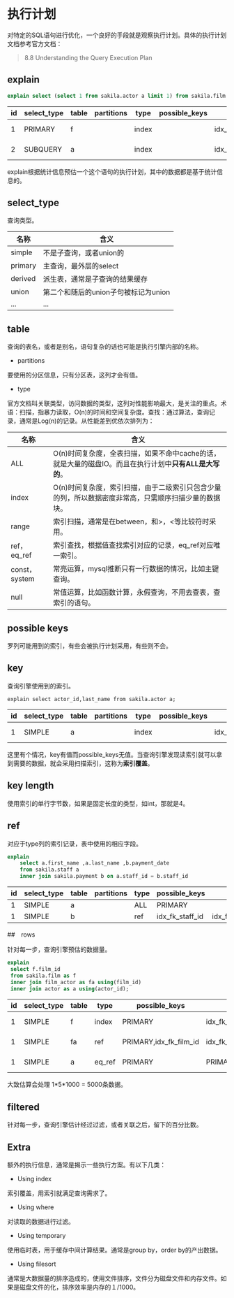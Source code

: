 # 执行计划

对特定的SQL语句进行优化，一个良好的手段就是观察执行计划。具体的执行计划文档参考官方文档：

> 8.8 Understanding the Query Execution Plan

## explain

```sql
explain select (select 1 from sakila.actor a limit 1) from sakila.film f ;
```

| id   | select_type | table | partitions | type  | possible_keys | key                 | key_len | ref  | rows | filtered | Extra        |
| ---- | ----------- | ----- | ---------- | ----- | ------------- | ------------------- | ------- | ---- | ---- | -------- | ------------ |
| 1    | PRIMARY     | f     |            | index |               | idx_fk_language_id  | 1       |      | 1000 | 100      | Using index  |
| 2    | SUBQUERY    | a     |            | index |               | idx_actor_last_name | 182     |      | 200  | 100      | Using index× |

explain根据统计信息预估一个这个语句的执行计划，其中的数据都是基于统计信息的。

## select_type

查询类型。

| 名称    | 含义                                 |
| ------- | ------------------------------------ |
| simple  | 不是子查询，或者union的              |
| primary | 主查询，最外层的select               |
| derived | 派生表，通常是子查询的结果缓存       |
| union   | 第二个和随后的union子句被标记为union |
| ...     | ...                                  |

 ## table

查询的表名，或者是别名，语句复杂的话也可能是执行引擎内部的名称。

* partitions

要使用的分区信息，只有分区表，这列才会有值。

* type

官方文档叫关联类型，访问数据的类型，这列对性能影响最大，是关注的重点。术语：扫描，指暴力读取，O(n)的时间和空间复杂度。查找：通过算法，查询记录，通常是Log(n)的记录。从性能差到优依次排列为：

| 名称          | 含义                                                         |
| ------------- | ------------------------------------------------------------ |
| ALL           | O(n)时间复杂度，全表扫描，如果不命中cache的话，就是大量的磁盘IO。而且在执行计划中**只有ALL是大写的**。 |
| index         | O(n)时间复杂度，索引扫描，由于二级索引只包含少量的列，所以数据密度非常高，只需顺序扫描少量的数据块。 |
| range         | 索引扫描，通常是在between，和>，<等比较符时采用。            |
| ref，eq_ref   | 索引查找，根据值查找索引对应的记录，eq_ref对应唯一索引。     |
| const，system | 常亮运算，mysql推断只有一行数据的情况，比如主键查询。        |
| null          | 常值运算，比如函数计算，永假查询，不用去查表，查索引的语句。 |

##  possible keys

罗列可能用到的索引，有些会被执行计划采用，有些则不会。

##  key

查询引擎使用到的索引。

```shell
explain select actor_id,last_name from sakila.actor a;
```

| id   | select_type | table | partitions | type  | possible_keys | key                 | key_len | ref  | rows | filtered | Extra       |
| ---- | ----------- | ----- | ---------- | ----- | ------------- | ------------------- | ------- | ---- | ---- | -------- | ----------- |
| 1    | SIMPLE      | a     |            | index |               | idx_actor_last_name | 182     |      | 200  | 100      | Using index |

这里有个情况，key有值而possible_keys无值。当查询引擎发现读索引就可以拿到需要的数据，就会采用扫描索引，这称为**索引覆盖**。

## key length

使用索引的单行字节数，如果是固定长度的类型，如int，那就是4。

##  ref

对应于type列的索引记录，表中使用的相应字段。

```sql
explain 
	select a.first_name ,a.last_name ,b.payment_date 
	from sakila.staff a 
	inner join sakila.payment b on a.staff_id = b.staff_id 
```

| id   | select_type | table | partitions | type | possible_keys   | key             | key_len | ref               | rows | filtered | Extra |
| ---- | ----------- | ----- | ---------- | ---- | --------------- | --------------- | ------- | ----------------- | ---- | -------- | ----- |
| 1    | SIMPLE      | a     |            | ALL  | PRIMARY         |                 |         |                   | 2    | 100      |       |
| 1    | SIMPLE      | b     |            | ref  | idx_fk_staff_id | idx_fk_staff_id | 1       | sakila.a.staff_id | 8043 | 100      |       |

##　rows

针对每一步，查询引擎预估的数据量。

```sql
explain
 select f.film_id
 from sakila.film as f
 inner join film_actor as fa using(film_id)
 inner join actor as a using(actor_id);
```

| id   | select_type | table | type   | possible_keys          | key                | key_len | ref                | rows | filtered | Extra       |
| ---- | :---------- | ----- | ------ | ---------------------- | ------------------ | ------- | ------------------ | ---- | -------- | ----------- |
| 1    | SIMPLE      | f     | index  | PRIMARY                | idx_fk_language_id | 1       |                    | 1000 | 100      | Using index |
| 1    | SIMPLE      | fa    | ref    | PRIMARY,idx_fk_film_id | idx_fk_film_id     | 2       | sakila.f.film_id   | 5    | 100      | Using index |
| 1    | SIMPLE      | a     | eq_ref | PRIMARY                | PRIMARY            | 2       | sakila.fa.actor_id | 1    | 100      | Using index |

大致估算会处理 1\*5\*1000 = 5000条数据。

## filtered

针对每一步，查询引擎估计经过过滤，或者关联之后，留下的百分比数。

## Extra

额外的执行信息，通常是揭示一些执行方案。有以下几类：

* Using index

索引覆盖，用索引就满足查询需求了。

* Using where

对读取的数据进行过滤。

* Using temporary

使用临时表，用于缓存中间计算结果。通常是group by，order by的产出数据。

* Using filesort

通常是大数据量的排序造成的，使用文件排序，文件分为磁盘文件和内存文件。如果是磁盘文件的化，排序效率是内存的１/1000。


